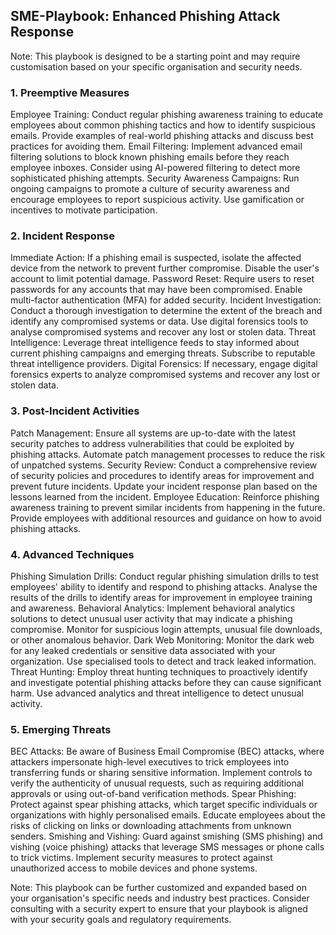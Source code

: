 ## SME-Playbook: Enhanced Phishing Attack Response

Note: This playbook is designed to be a starting point and may require customisation based on your specific organisation and security needs.

### 1. Preemptive Measures

 Employee Training:
   Conduct regular phishing awareness training to educate employees about common phishing tactics and how to identify suspicious emails.
   Provide examples of real-world phishing attacks and discuss best practices for avoiding them.
 Email Filtering:
   Implement advanced email filtering solutions to block known phishing emails before they reach employee inboxes.
   Consider using AI-powered filtering to detect more sophisticated phishing attempts.
 Security Awareness Campaigns:
   Run ongoing campaigns to promote a culture of security awareness and encourage employees to report suspicious activity.
   Use gamification or incentives to motivate participation.

### 2. Incident Response

 Immediate Action:
   If a phishing email is suspected, isolate the affected device from the network to prevent further compromise.
   Disable the user's account to limit potential damage.
 Password Reset:
   Require users to reset passwords for any accounts that may have been compromised.
   Enable multi-factor authentication (MFA) for added security.
 Incident Investigation:
   Conduct a thorough investigation to determine the extent of the breach and identify any compromised systems or data.
   Use digital forensics tools to analyse compromised systems and recover any lost or stolen data.
 Threat Intelligence:
   Leverage threat intelligence feeds to stay informed about current phishing campaigns and emerging threats.
   Subscribe to reputable threat intelligence providers.
 Digital Forensics:
   If necessary, engage digital forensics experts to analyze compromised systems and recover any lost or stolen data.

### 3. Post-Incident Activities

 Patch Management:
   Ensure all systems are up-to-date with the latest security patches to address vulnerabilities that could be exploited by phishing attacks.
   Automate patch management processes to reduce the risk of unpatched systems.
 Security Review:
   Conduct a comprehensive review of security policies and procedures to identify areas for improvement and prevent future incidents.
   Update your incident response plan based on the lessons learned from the incident.
 Employee Education:
   Reinforce phishing awareness training to prevent similar incidents from happening in the future.
   Provide employees with additional resources and guidance on how to avoid phishing attacks.

### 4. Advanced Techniques

 Phishing Simulation Drills:
   Conduct regular phishing simulation drills to test employees' ability to identify and respond to phishing attacks.
   Analyse the results of the drills to identify areas for improvement in employee training and awareness.
 Behavioral Analytics:
   Implement behavioral analytics solutions to detect unusual user activity that may indicate a phishing compromise.
   Monitor for suspicious login attempts, unusual file downloads, or other anomalous behavior.
 Dark Web Monitoring:
   Monitor the dark web for any leaked credentials or sensitive data associated with your organization.
   Use specialised tools to detect and track leaked information.
 Threat Hunting:
   Employ threat hunting techniques to proactively identify and investigate potential phishing attacks before they can cause significant harm.
   Use advanced analytics and threat intelligence to detect unusual activity.

### 5. Emerging Threats

 BEC Attacks:
   Be aware of Business Email Compromise (BEC) attacks, where attackers impersonate high-level executives to trick employees into transferring funds or sharing sensitive information.
   Implement controls to verify the authenticity of unusual requests, such as requiring additional approvals or using out-of-band verification methods.
 Spear Phishing:
   Protect against spear phishing attacks, which target specific individuals or organizations with highly personalised emails.
   Educate employees about the risks of clicking on links or downloading attachments from unknown senders.
 Smishing and Vishing:
   Guard against smishing (SMS phishing) and vishing (voice phishing) attacks that leverage SMS messages or phone calls to trick victims.
   Implement security measures to protect against unauthorized access to mobile devices and phone systems.

Note: This playbook can be further customized and expanded based on your organisation's specific needs and industry best practices. Consider consulting with a security expert to ensure that your playbook is aligned with your security goals and regulatory requirements.
